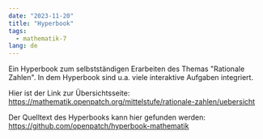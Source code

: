 ```yaml
---
date: "2023-11-20"
title: "Hyperbook"
tags:
  - mathematik-7
lang: de
---
```


Ein Hyperbook zum selbstständigen Erarbeiten des Themas "Rationale Zahlen". In dem Hyperbook sind u.a. viele interaktive Aufgaben integriert.

Hier ist der Link zur Übersichtsseite: https://mathematik.openpatch.org/mittelstufe/rationale-zahlen/uebersicht

Der Quelltext des Hyperbooks kann hier gefunden werden: https://github.com/openpatch/hyperbook-mathematik
